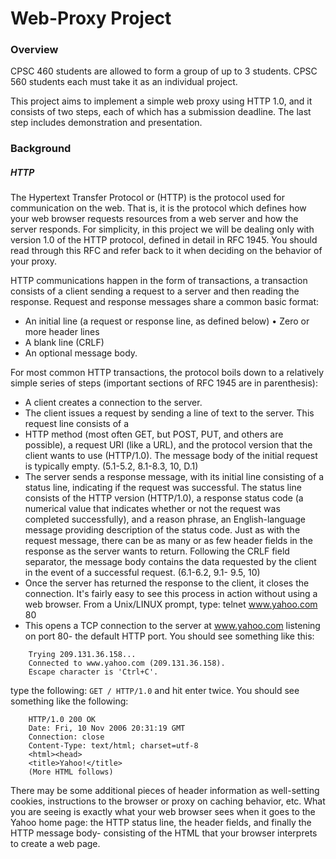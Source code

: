 # Web-Proxy Project

### Overview
CPSC 460 students are allowed to form a group of up to 3 students. CPSC 560 students each must take it as an individual project.

This project aims to implement a simple web proxy using HTTP 1.0, and it consists of two steps, each of which has a submission deadline. The last step includes demonstration and presentation.

### Background
##### HTTP
The Hypertext Transfer Protocol or (HTTP) is the protocol used for communication on the web. That is, it is the protocol which defines how your web browser requests resources from a web server and how the server responds. For simplicity, in this project we will be dealing only with version 1.0 of the HTTP protocol, defined in detail in RFC 1945. You should read through this RFC and refer back to it when deciding on the behavior of your proxy.

HTTP communications happen in the form of transactions, a transaction consists of a client sending a request to a server and then reading the response. Request and response messages share a common basic format:
* An initial line (a request or response line, as defined below) • Zero or more header lines
* A blank line (CRLF)
* An optional message body.

For most common HTTP transactions, the protocol boils down to a relatively simple series of steps (important sections of RFC 1945 are in parenthesis):
* A client creates a connection to the server.
* The client issues a request by sending a line of text to the server. This request line consists of a
* HTTP method (most often GET, but POST, PUT, and others are possible), a request URI (like a URL), and the protocol version that the client wants to use (HTTP/1.0). The message body of the initial request is typically empty. (5.1-5.2, 8.1-8.3, 10, D.1)
* The server sends a response message, with its initial line consisting of a status line, indicating if the request was successful. The status line consists of the HTTP version (HTTP/1.0), a response status code (a numerical value that indicates whether or not the request was completed successfully), and a reason phrase, an English-language message providing description of the status code. Just as with the request message, there can be as many or as few header fields in the response as the server wants to return. Following the CRLF field separator, the message body contains the data requested by the client in the event of a successful request. (6.1-6.2, 9.1- 9.5, 10)
* Once the server has returned the response to the client, it closes the connection. It's fairly easy to see this process in action without using a web browser. From a Unix/LINUX prompt, type: telnet www.yahoo.com 80
* This opens a TCP connection to the server at www.yahoo.com listening on port 80- the default HTTP port. You should see something like this:
```
    Trying 209.131.36.158...
    Connected to www.yahoo.com (209.131.36.158).
    Escape character is 'Ctrl+C'.
```
type the following: `GET / HTTP/1.0` and hit enter twice. You should see something like the following:
```
    HTTP/1.0 200 OK
    Date: Fri, 10 Nov 2006 20:31:19 GMT
    Connection: close
    Content-Type: text/html; charset=utf-8
    <html><head>
    <title>Yahoo!</title>
    (More HTML follows)
```

There may be some additional pieces of header information as well-setting cookies, instructions to the browser or proxy on caching behavior, etc. What you are seeing is exactly what your web browser sees when it goes to the Yahoo home page: the HTTP status line, the header fields, and finally the HTTP message body- consisting of the HTML that your browser interprets to create a web page.